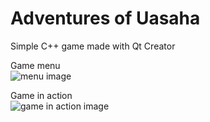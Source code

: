 # Adventures of Uasaha
Simple C++ game made with Qt Creator  

Game menu  
![menu image](https://i.imgur.com/3fngrLB.png)  

Game in action  
![game in action image](https://i.imgur.com/JQ1RbvG.png)
